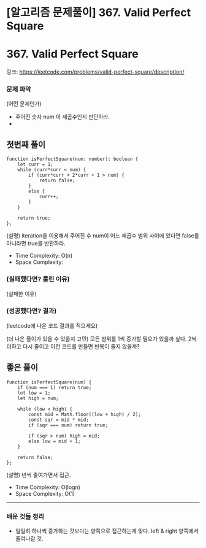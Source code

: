 # [알고리즘 문제풀이] **367. Valid Perfect Square**

# **367. Valid Perfect Square**

링크: https://leetcode.com/problems/valid-perfect-square/description/

### 문제 파악

(어떤 문제인가)

- 주어진 숫자 num 이 제곱수인지 판단하라.
-

## 첫번째 풀이

```tsx
function isPerfectSquare(num: number): boolean {
    let curr = 1;
    while (curr*curr < num) {
        if (curr*curr + 2*curr + 1 > num) {  
            return false;
        }
        else {
            curr++;
        }
    }

    return true;
};
```

(설명) iteration을 이용해서 주어진 수 num이 어느 제곱수 범위 사이에 있다면 false를 아니라면 true를 반환하라.

- Time Complexity: O(n)
- Space Complexity:

### (실패했다면? 틀린 이유)

(실패한 이유)

### (성공했다면? 결과)

(leetcode에 나온 코드 결과를 적으세요)

(더 나은 풀이가 있을 수 있을지 고민) 모든 범위를 1씩 증가할 필요가 있을까 싶다. 2씩 더하고 다시 줄이고 이런 코드를 만들면 반복이 줄지 않을까?

## 좋은 풀이

```tsx
function isPerfectSquare(num) {
    if (num === 1) return true;
    let low = 1;
    let high = num;

    while (low < high) {
        const mid = Math.floor((low + high) / 2);
        const sqr = mid * mid;
        if (sqr === num) return true;

        if (sqr > num) high = mid;
        else low = mid + 1;
    }

    return false;
};
```

(설명) 반씩 줄여가면서 접근.

- Time Complexity: O(logn)
- Space Complexity: O(1)

---

### 배운 것들 정리

- 일일히 하나씩 증가하는 것보다는 양쪽으로 접근하는게 맞다. left & right 양쪽에서 줄여나갈 것.
